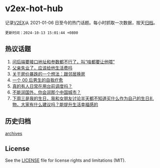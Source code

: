 # v2ex-hot-hub

 记录[V2EX](https://www.v2ex.com/)从 2021-01-06 日至今的热门话题。每小时抓取一次数据，按天[归档](archives)。

`更新时间：2024-10-13 15:01:44 +0800`

## 热议话题

1. [问后端要接口地址和参数都不行了，叫“啥都要让他喂”](https://www.v2ex.com/t/1079683)
1. [父亲失业了，应该给他生活费吗](https://www.v2ex.com/t/1079724)
1. [关于房价暴跌的一个想法：跟邻居换房](https://www.v2ex.com/t/1079611)
1. [一个 00 后男生的自我疗愈](https://www.v2ex.com/t/1079613)
1. [真的有人日常在用台前调度吗？](https://www.v2ex.com/t/1079599)
1. [不能润国外，你会润那个中国城市？](https://www.v2ex.com/t/1079652)
1. [下周三是我的生日，我和女朋友讨论半天都不知道买什么作为自己的生日礼物，大家有什么建议吗？能提升生活幸福感的](https://www.v2ex.com/t/1079653)

## 历史归档

[archives](archives)

## License

See the [LICENSE](LICENSE) file for license rights and limitations (MIT).
